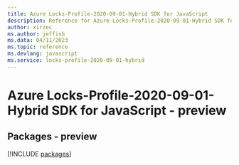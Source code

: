 ```yaml
---
title: Azure Locks-Profile-2020-09-01-Hybrid SDK for JavaScript
description: Reference for Azure Locks-Profile-2020-09-01-Hybrid SDK for JavaScript
author: xirzec
ms.author: jeffish
ms.data: 04/11/2023
ms.topic: reference
ms.devlang: javascript
ms.service: locks-profile-2020-09-01-hybrid
---
```

# Azure Locks-Profile-2020-09-01-Hybrid SDK for JavaScript - preview
## Packages - preview
[!INCLUDE [packages](locks-profile-2020-09-01-hybrid-index.md)]